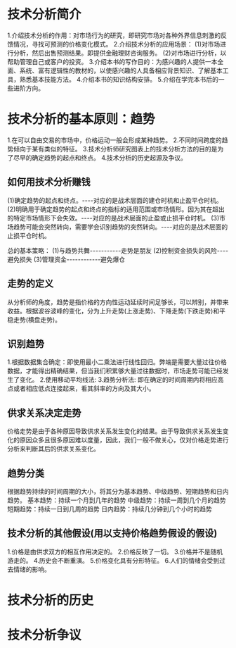 # 技术分析简介
1.介绍技术分析的作用：对市场行为的研究，即研究市场对各种外界信息刺激的反馈情况，寻找可预测的价格变化模式。
2.介绍技术分析的应用场景：
  (1)对市场进行分析，然后出售预测结果。即提供金融理财咨询服务。
  (2)对市场进行分析，以帮助管理自己或客户的投资。
3.介绍本书的写作目的：为感兴趣的人提供一本全面、系统、富有逻辑性的教材的，以使感兴趣的人具备相应背景知识、了解基本工具，熟悉基本技能方法。
4.介绍本书的知识结构安排。
5.介绍在学完本书后的一些进阶方向。

# 技术分析的基本原则：趋势
1.在可以自由交易的市场中，价格运动一般会形成某种趋势。
2.不同时间跨度的趋势倾向于某有类似的特征。
3.技术分析师研究图表上的技术分析方法的目的是为了尽早的确定趋势的起点和终点。
4.技术分析的历史起源及争议。

## 如何用技术分析赚钱
  (1)确定趋势的起点和终点。----对应的是战术层面的建仓时机和止盈平仓时机。
  (2)明确用于确定趋势的起点和终点的指标的适用范围或市场情形。因为其在超出的特定市场情形下会失效。----对应的是战术层面的止盈或止损平仓时机。
  (3)市场趋势可能会突然转向，需要学会识别趋势的突然转向。----对应的是战术层面的止损平仓时机。

  总的基本策略：
  (1)与趋势共舞-----------走势是朋友
  (2)控制资金损失的风险----避免损失
  (3)管理资金------------避免爆仓
## 走势的定义
  从分析师的角度，趋势是指价格的方向性运动延续时间足够长，可以辨别，并带来收益。根据波谷波峰的变化，分为上升走势(上涨走势)、下降走势(下跌走势)和平稳走势(横盘走势)。
## 识别趋势
  1.根据数据集合确定：即使用最小二乘法进行线性回归。弊端是需要大量过往价格数据，才能得出精确结果，但当我们积累够大量过往数据时，市场走势可能已经发生了变化。
  2.使用移动平均线法:
  3.趋势分析法: 即在确定的时间周期内将相应高点或者相应低点连接起来，看其斜率的方向及其大小。
## 供求关系决定走势
  价格走势是由于各种原因导致供求关系发生变化的结果。由于导致供求关系发生变化的原因众多且很多原因难以度量，因此，我们一般不做关心，仅对价格走势进行分析来判断其后的供求关系变化。
## 趋势分类
  根据趋势持续的时间周期的大小，将其分为基本趋势、中级趋势、短期趋势和日内趋势。
  基本趋势：持续一个月到几年的趋势
  中级趋势：持续一周到几个月的趋势
  短期趋势：持续一日到几周的趋势
  日内趋势：持续几分钟到几个小时的趋势

## 技术分析的其他假设(用以支持价格趋势假设的假设)
  1.价格是由供求双方的相互作用决定的。
  2.价格反映了一切。
  3.价格并不是随机游走的。
  4.历史会不断重演。
  5.价格变化具有分形特征。
  6.人们的情绪会受到过去情绪的影响。

# 技术分析的历史
  
# 技术分析争议